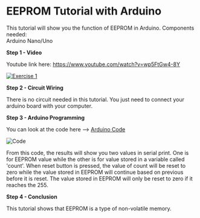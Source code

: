 # EEPROM Tutorial with Arduino 

This tutorial will show you the function of EEPROM in Arduino.
Components needed: </br>
Arduino Nano/Uno </br>

**Step 1 - Video**

Youtube link here: https://www.youtube.com/watch?v=wp5FtGw4-8Y

[![Exercise 1](https://img.youtube.com/vi/wp5FtGw4-8Y&feature=youtu.be/0.jpg)](https://www.youtube.com/watch?v=wp5FtGw4-8Y&feature=youtu.be)

**Step 2 - Circuit Wiring**

There is no circuit needed in this tutorial. You just need to connect your arduino board with your computer.

**Step 3 - Arduino Programming**

You can look at the code here --> <a href="https://github.com/hamdibadrul/Embeded-Design/blob/main/Week%208/EEPROM.ino"> Arduino Code </a> 

![Code](https://user-images.githubusercontent.com/73819661/103474523-ca2e2680-4ddf-11eb-9d7e-82dbfefbebe2.PNG)

From this code, the results will show you two values in serial print. One is for EEPROM value while the other is for value stored in a variable called 'count'.
When reset button is pressed, the value of count will be reset to zero while the value stored in EEPROM will continue based on previous before it is reset.
The value stored in EEPROM will only be reset to zero if it reaches the 255.
 
**Step 4 - Conclusion** 

This tutorial shows that EEPROM is a type of non-volatile memory.
